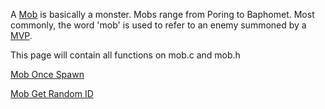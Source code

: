A [Mob](Mob) is basically a monster. Mobs range from Poring to Baphomet. Most commonly, the word 'mob' is used to refer to an enemy summoned by a [MVP](MVP).

This page will contain all functions on mob.c and mob.h

[Mob Once Spawn](Mob-Once-Spawn)

[Mob Get Random ID](Mob-Get-Random-ID)
